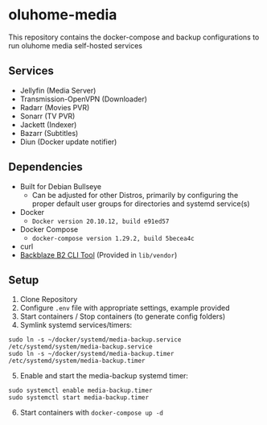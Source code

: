 # oluhome-media

This repository contains the docker-compose and backup configurations to run oluhome media self-hosted services

## Services

* Jellyfin (Media Server)
* Transmission-OpenVPN (Downloader)
* Radarr (Movies PVR)
* Sonarr (TV PVR)
* Jackett (Indexer)
* Bazarr (Subtitles)
* Diun (Docker update notifier)

## Dependencies

* Built for Debian Bullseye
  - Can be adjusted for other Distros, primarily by configuring the proper default user groups for directories and systemd service(s)
* Docker
  - `Docker version 20.10.12, build e91ed57`
* Docker Compose
  - `docker-compose version 1.29.2, build 5becea4c`
* curl
* [Backblaze B2 CLI Tool](https://www.backblaze.com/b2/docs/quick_command_line.html) (Provided in `lib/vendor`)

## Setup

1. Clone Repository
2. Configure `.env` file with appropriate settings, example provided
3. Start containers / Stop containers (to generate config folders)
4. Symlink systemd services/timers:

```
sudo ln -s ~/docker/systemd/media-backup.service /etc/systemd/system/media-backup.service
sudo ln -s ~/docker/systemd/media-backup.timer /etc/systemd/system/media-backup.timer
```

5. Enable and start the media-backup systemd timer:

```
sudo systemctl enable media-backup.timer
sudo systemctl start media-backup.timer
```
6. Start containers with `docker-compose up -d`